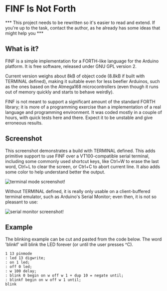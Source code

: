 FINF Is Not Forth
=================

*** This project needs to be rewritten so it's easier to read and extend. If you're up to the task, contact the author, as he already has some ideas that might help you ***


What is it?
-----------

FINF is a simple implementation for a FORTH-like language for the Arduino platform. It is free software, released under GNU GPL version 2.

Current version weighs about 8kB of object code (8.8kB if built with TERMINAL defined), making it suitable even for less beefier Arduinos, such as the ones based on the Atmega168 microcontrollers (even though it runs out of memory quickly and starts to behave weirdly).

FINF is not meant to support a significant amount of the standard FORTH library; it is more of a programming exercise than a implementation of a real language and programming environment. It was coded mostly in a couple of hours, with quick tests here and there. Expect it to be unstable and give erroneous results.

Screenshot
----------

This screenshot demonstrates a build with TERMINAL defined. This adds primitive support to use FINF over a VT100-compatible serial terminal, including some commonly used shortcut keys, like Ctrl+W to erase the last word, Ctrl+L to clear the screen, or Ctrl+C to abort current line. It also adds some color to help understand better the output.

![terminal mode screenshot!](http://i.imgur.com/TorgV.png)

Without TERMINAL defined, it is really only usable on a client-buffered terminal emulator, such as Arduino's Serial Monitor; even then, it is not so pleasant to use:

![serial monitor screenshot!](http://i.imgur.com/U2itX.png)

Example
-------

The blinking example can be cut and pasted from the code below. The word 'blinkf' will blink the LED forever (or until the user presses ^C).

    1 13 pinmode
    : led 13 digwrite;
    : on 1 led;
    : off 0 led;
    : w 100 delay;
    : blink 0 begin on w off w 1 + dup 10 = negate until;
    : blinkf begin on w off w 1 until;
    blink
